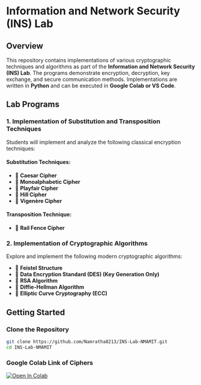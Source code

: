 # Information and Network Security (INS) Lab

## Overview

This repository contains implementations of various cryptographic techniques and algorithms as part of the **Information and Network Security (INS) Lab**. The programs demonstrate encryption, decryption, key exchange, and secure communication methods. Implementations are written in **Python** and can be executed in **Google Colab or VS Code**.

## Lab Programs

### 1. Implementation of Substitution and Transposition Techniques

Students will implement and analyze the following classical encryption techniques:

#### Substitution Techniques:

- 🔐 **Caesar Cipher**
- 🔐 **Monoalphabetic Cipher**
- 🔐 **Playfair Cipher**
- 🔐 **Hill Cipher**
- 🔐 **Vigenère Cipher**

#### Transposition Technique:

- 🔐 **Rail Fence Cipher**

### 2. Implementation of Cryptographic Algorithms

Explore and implement the following modern cryptographic algorithms:

- 🔑 **Feistel Structure**
- 🔑 **Data Encryption Standard (DES) (Key Generation Only)**
- 🔑 **RSA Algorithm**
- 🔑 **Diffie-Hellman Algorithm**
- 🔑 **Elliptic Curve Cryptography (ECC)**

## Getting Started

### Clone the Repository

```bash
git clone https://github.com/Namratha8213/INS-Lab-NMAMIT.git
cd INS-Lab-NMAMIT
```

### Google Colab Link of Ciphers

[![Open In Colab](https://colab.research.google.com/assets/colab-badge.svg)](https://colab.research.google.com/drive/17f9XxEXmryXks1R6vTw3Uwkk12dQ6utU#scrollTo=WhP4EVnuN7Hb)
